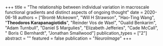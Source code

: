 +++
title = "The relationship between individual variation in macroscale functional gradients and distinct aspects of ongoing thought"
date = 2020-06-18
authors = ["Brontë Mckeown", "Will H Strawson", "Hao-Ting Wang", "**Theodoros Karapanagiotidis**", "Reinder Vos de Wael", "Oualid Benkarim", "Adam Turnbull", "Daniel S Margulies", "Elizabeth Jefferies", "Cade McCall", " Boris C Bernhardt", "Jonathan Smallwood"]
publication_types = ["2"]
abstract = ""
featured = false
publication = "*NeuroImage*"
+++

